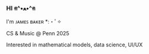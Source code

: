 ### HI ฅ^•ﻌ•^ฅ

I'm ᴊᴀᴍᴇꜱ ʙᴀᴋᴇʀ *:・ﾟ✧

CS & Music @ Penn 2025

Interested in mathematical models, data science, UI/UX
